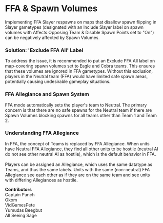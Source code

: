# FFA & Spawn Volumes

Implementing FFA Slayer respawns on maps that disallow spawn flipping in Slayer gametypes (designated with an Include Slayer label on spawn volumes with Affects Opposing Team & Disable Spawn Points set to "On") can be negatively affected by Spawn Volumes.

### Solution: 'Exclude FFA All' Label

To address the issue, it is recommended to put an Exclude FFA All label on map-covering spawn volumes set to Eagle and Cobra teams. This ensures that these volumes are ignored in FFA gametypes. Without this exclusion, players in the Neutral team (FFA) would have limited safe spawn areas, potentially causing undesirable gameplay situations.

### FFA Allegiance and Spawn System

FFA mode automatically sets the player's team to Neutral. The primary concern is that there are no safe spawns for the Neutral team if there are Spawn Volumes blocking spawns for all teams other than Team 1 and Team 2.

### Understanding FFA Allegiance

In FFA, the concept of Teams is replaced by FFA Allegiance. When units have Neutral FFA Allegiance, they find all other units to be hostile (neutral AI do not see other neutral AI as hostile), which is the default behavior in FFA.\
\
Players can be assigned an Allegiance, which uses the same datatype as Teams, and thus the same labels. Units with the same (non-neutral) FFA Allegiance see each other as if they are on the same team and see units with differing Allegiances as hostile.&#x20;

**Contributors**\
Captain Punch\
Okom\
VidGamesPete\
Yumudas Beegbut\
All Seeing Sage


